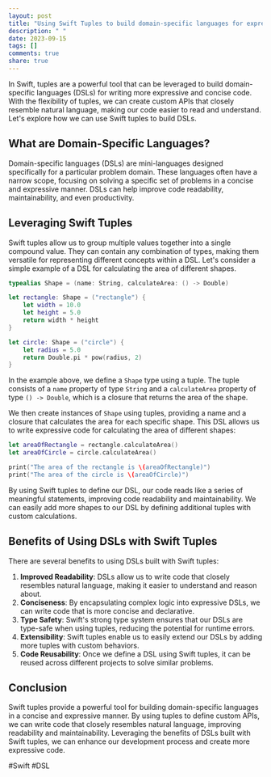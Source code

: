 ```yaml
---
layout: post
title: "Using Swift Tuples to build domain-specific languages for expressive code."
description: " "
date: 2023-09-15
tags: []
comments: true
share: true
---
```


In Swift, tuples are a powerful tool that can be leveraged to build domain-specific languages (DSLs) for writing more expressive and concise code. With the flexibility of tuples, we can create custom APIs that closely resemble natural language, making our code easier to read and understand. Let's explore how we can use Swift tuples to build DSLs.

## What are Domain-Specific Languages?

Domain-specific languages (DSLs) are mini-languages designed specifically for a particular problem domain. These languages often have a narrow scope, focusing on solving a specific set of problems in a concise and expressive manner. DSLs can help improve code readability, maintainability, and even productivity.

## Leveraging Swift Tuples

Swift tuples allow us to group multiple values together into a single compound value. They can contain any combination of types, making them versatile for representing different concepts within a DSL. Let's consider a simple example of a DSL for calculating the area of different shapes.

```swift
typealias Shape = (name: String, calculateArea: () -> Double)

let rectangle: Shape = ("rectangle") {
    let width = 10.0
    let height = 5.0
    return width * height
}

let circle: Shape = ("circle") {
    let radius = 5.0
    return Double.pi * pow(radius, 2)
}
```

In the example above, we define a `Shape` type using a tuple. The tuple consists of a `name` property of type `String` and a `calculateArea` property of type `() -> Double`, which is a closure that returns the area of the shape. 

We then create instances of `Shape` using tuples, providing a name and a closure that calculates the area for each specific shape. This DSL allows us to write expressive code for calculating the area of different shapes:

```swift
let areaOfRectangle = rectangle.calculateArea()
let areaOfCircle = circle.calculateArea()

print("The area of the rectangle is \(areaOfRectangle)")
print("The area of the circle is \(areaOfCircle)")
```

By using Swift tuples to define our DSL, our code reads like a series of meaningful statements, improving code readability and maintainability. We can easily add more shapes to our DSL by defining additional tuples with custom calculations.

## Benefits of Using DSLs with Swift Tuples

There are several benefits to using DSLs built with Swift tuples:

1. **Improved Readability**: DSLs allow us to write code that closely resembles natural language, making it easier to understand and reason about.
2. **Conciseness**: By encapsulating complex logic into expressive DSLs, we can write code that is more concise and declarative.
3. **Type Safety**: Swift's strong type system ensures that our DSLs are type-safe when using tuples, reducing the potential for runtime errors.
4. **Extensibility**: Swift tuples enable us to easily extend our DSLs by adding more tuples with custom behaviors.
5. **Code Reusability**: Once we define a DSL using Swift tuples, it can be reused across different projects to solve similar problems.

## Conclusion

Swift tuples provide a powerful tool for building domain-specific languages in a concise and expressive manner. By using tuples to define custom APIs, we can write code that closely resembles natural language, improving readability and maintainability. Leveraging the benefits of DSLs built with Swift tuples, we can enhance our development process and create more expressive code.

#Swift #DSL